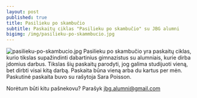 ```yaml
---
layout: post
published: true
title: Pasilieku po skambučio
subtitle: Paskaitų ciklas "Pasilieku po skambučio" su JBG alumni
bigimg: /img/pasilieku-po-skammbucio.jpg
---
```

![pasilieku-po-skambucio.jpg]({{site.baseurl}}/img/pasilieku-po-skambucio.jpg)
Pasilieku po skambučio yra paskaitų ciklas, kurio tikslas supažindinti dabartinius gimnazistus su alumniais, kurie dirba įdomius darbus. Tikslas šių paskaitų parodyti, jog galima studijuoti vieną, bet dirbti visai kitą darbą. Paskaita būna vieną arba du kartus per mėn. Paskutinė paskaita buvo su rašytoja Sara Poisson.  
 
Norėtum būti kitu pašnekovu? Parašyk [jbg.alumni@gmail.com](mailto:jbg.alumni@gmail.com)

